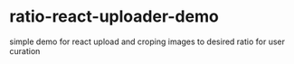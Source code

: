# ratio-react-uploader-demo
simple demo for react upload and croping images to desired ratio for user curation
